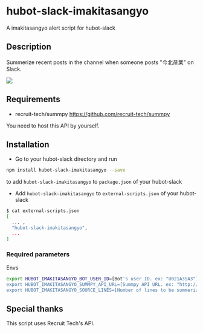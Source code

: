 # hubot-slack-imakitasangyo
A imakitasangyo alert script for hubot-slack

## Description
Summerize recent posts in the channel when someone posts "今北産業" on Slack.

![](https://github.com/takashyx/hubot-slack-imakitasangyo/wiki/images/preview.png)

## Requirements

- recruit-tech/summpy
https://github.com/recruit-tech/summpy

You need to host this API by yourself.

## Installation

- Go to your hubot-slack directory and run

```bash
npm install hubot-slack-imakitasangyo --save
```

to add `hubot-slack-imakitasangyo` to `package.json` of your hubot-slack

- Add `hubot-slack-imakitasangyo` to `external-scripts.json` of your hubot-slack


```bash
$ cat external-scripts.json
[
  ... ,
  "hubot-slack-imakitasangyo",
  ...
]
```

### Required parameters

Envs
```bash
export HUBOT_IMAKITASANGYO_BOT_USER_ID=[Bot's user ID. ex: "U021A3SA3"]
export HUBOT_IMAKITASANGYO_SUMMPY_API_URL=[Summpy API URL. ex: "http://127.0.0.1:9000/summarize"]
export HUBOT_IMAKITASANGYO_SOURCE_LINES=[Number of lines to be summerized. ex: "30"]
```

## Special thanks
This script uses Recruit Tech's API.